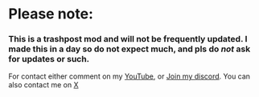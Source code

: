 # Please note:
### This is a trashpost mod and will not be frequently updated. I made this in a day so do not expect much, and pls do _not_ ask for updates or such.
For contact either comment on my [YouTube](youtube.com/@ellis0099), or [Join my discord](https://discord.gg/J79eMhUGD4). You can also contact me on [X](x.com/@EllisDev08)
